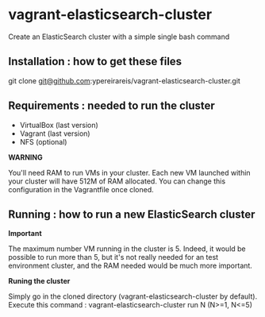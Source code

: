 vagrant-elasticsearch-cluster
=============================

Create an ElasticSearch cluster with a simple single bash command

Installation : how to get these files
--

git clone git@github.com:ypereirareis/vagrant-elasticsearch-cluster.git

Requirements : needed to run the cluster
--

* VirtualBox (last version)
* Vagrant (last version)
* NFS (optional)

**WARNING**

You'll need RAM to run VMs in your cluster.
Each new VM launched within your cluster will have 512M of RAM allocated.
You can change this configuration in the Vagrantfile once cloned.

Running : how to run a new ElasticSearch cluster
--

**Important**

The maximum number VM running in the cluster is 5.
Indeed, it would be possible to run more than 5, but it's not really needed for an test environment cluster,
and the RAM needed would be much more important.

**Runing the cluster**

Simply go in the cloned directory (vagrant-elasticsearch-cluster by default).
Execute this command : vagrant-elasticsearch-cluster run N (N>=1, N<=5)

